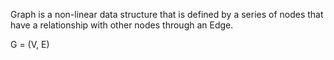 Graph is a non-linear data structure that is defined by a series of nodes that have a relationship with other nodes through an Edge.

G = (V, E)
